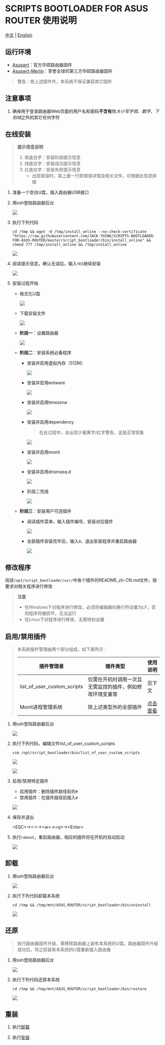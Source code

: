 # SCRIPTS BOOTLOADER FOR ASUS ROUTER 使用说明

[中文](./How_to_Use_zh-CN.md) | [English](./How_to_Use_en-US.md)

## 运行环境

- [Asuswrt](https://www.asus.com.cn)：官方华硕路由器固件
- [Asuswrt-Merlin](https://www.asuswrt-merlin.net/)：享誉全球的第三方华硕路由器固件

> 警告：除上述固件外，本系统不保证兼容其它固件

## 注意事项

1. 确保用于登录路由器Web页面的用户名和密码**不含有**除*大小写字母、数字、下划线*之外的其它任何字符

## 在线安装

> **提示信息说明**
>
> 1. 紫底白字：安装阶段提示信息
> 2. 绿底白字：安装成功提示信息
> 3. 红底白字：安装失败提示信息
>    - 出现错误时，其上面一行即错误详情及相关文件，可根据此信息排错

1. 准备一个空白U盘，插入路由器USB接口

2. 用ssh登陆路由器后台

   ![](./Documents_Assets/How_to_Use/install/online_step2.jpg)

3. 执行下列代码

   ```shell
   cd /tmp && wget -O /tmp/install_online --no-check-certificate "https://raw.githubusercontent.com/JACK-THINK/SCRIPTS-BOOTLOADER-FOR-ASUS-ROUTER/master/script_bootloader/bin/install_online" && chmod 777 /tmp/install_online && /tmp/install_online
   ```

   ![](./Documents_Assets/How_to_Use/install/online_step3.jpg)

4. 阅读提示信息，确认无误后，输入`YES`继续安装

   ![](./Documents_Assets/How_to_Use/install/online_step4.jpg)

5. 安装过程开始

   - 格式化U盘

     ![](./Documents_Assets/How_to_Use/install/online_step5-1.jpg)

   - 下载安装文件

     ![](./Documents_Assets/How_to_Use/install/online_step5-2.jpg)

   - **阶段一**：设置路由器

     ![](./Documents_Assets/How_to_Use/install/online_step5-3.jpg)

   - **阶段二**：安装系统必备程序

     - 安装并启用虚拟内存（512M）

       ![](./Documents_Assets/How_to_Use/install/online_step5-4.jpg)

     - 安装并启用entware

       ![](./Documents_Assets/How_to_Use/install/online_step5-5.jpg)

     - 安装并启用timezone

       ![](./Documents_Assets/How_to_Use/install/online_step5-6.jpg)

     - 安装并启用dependency

       > 在此过程中，会出现少量黄字/红字警告，这是正常现象

       ![](./Documents_Assets/How_to_Use/install/online_step5-7.jpg)

     - 安装并启用monit

       ![](./Documents_Assets/How_to_Use/install/online_step5-8.jpg)

     - 安装并启用dnsmasq.d

       ![](./Documents_Assets/How_to_Use/install/online_step5-9.jpg)

     - 阶段二完成

       ![](./Documents_Assets/How_to_Use/install/online_step5-10.jpg)

   - **阶段三**：安装用户可选插件

     - 阅读插件菜单，输入插件编号，安装对应插件

       ![](./Documents_Assets/How_to_Use/install/online_step6-1.jpg)

     - 全部插件安装完毕后，输入`0`，退出安装程序并重启路由器

       ![](./Documents_Assets/How_to_Use/install/online_step6-2.jpg)

## 修改程序

阅读`/opt/script_bootloader/usr/`中各个插件的README_zh-CN.md文件，按要求对相关程序进行修改

> **注意**
>
> - 在Windows下对程序进行修改，必须将编辑器的换行符设置为LF，否则程序将被损坏，无法运行
> - 在Linux下对程序进行修改，无需特别设置

## 启用/禁用插件

> 本系统插件管理由两个部分组成，如下表所示：
>
> | 插件管理者 | 插件类型 | 使用说明 |
> | ---------- | -------- | -------- |
> | list_of_user_custom_scripts | 仅需在开机时调用一次且无需监控的插件，例如修改环境变量等 | 见下文 |
> | Monit进程管理系统 | 除上述类型外的全部插件 | [点击查看](./script_bootloader/usr/monit/README_zh-CN.md) |

1. 用ssh登陆路由器后台

   ![](./Documents_Assets/How_to_Use/services_once/step1.jpg)

2. 执行下列代码，编辑文件list_of_user_custom_scripts

   ```shell
   vim /opt/script_bootloader/bin/list_of_user_custom_scripts
   ```

   ![](./Documents_Assets/How_to_Use/services_once/step2.jpg)

   ![](./Documents_Assets/How_to_Use/services_once/step3.jpg)

3. 启用/禁用特定插件

   - 启用插件：删除插件路径前的`#`
   - 禁用插件：在插件路径前插入`#`

   ![](./Documents_Assets/How_to_Use/services_once/step4.jpg)

4. 保存并退出

   \<ESC\>→\<:\>→\<w\>→\<q\>→\<Enter\>

5. 执行`reboot`，重启路由器，相应的插件将在开机时自动启动

   ![](./Documents_Assets/How_to_Use/services_once/step5.jpg)

## 卸载

1. 用ssh登陆路由器后台

   ![](./Documents_Assets/How_to_Use/uninstall/step1.jpg)

2. 执行下列代码卸载本系统

   ```shell
   cd /tmp && /tmp/mnt/ASUS_ROUTER/script_bootloader/bin/uninstall
   ```

   ![](./Documents_Assets/How_to_Use/uninstall/step2.jpg)

## 还原

> 执行路由器固件升级，需移除路由器上装有本系统的U盘。路由器固件升级成功后，将之前装有本系统的U盘重新插入路由器

1. 用ssh登陆路由器后台

   ![](./Documents_Assets/How_to_Use/restore/step1.jpg)

2. 执行下列代码还原本系统

   ```shell
   cd /tmp && /tmp/mnt/ASUS_ROUTER/script_bootloader/bin/restore
   ```

   ![](./Documents_Assets/How_to_Use/restore/step2.jpg)

## 重装

1. 执行[卸载](#卸载)

2. 执行[安装](#在线安装)